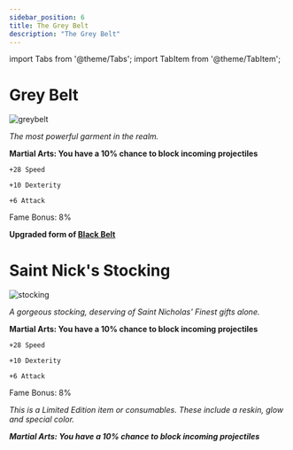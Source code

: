 ```yaml
---
sidebar_position: 6
title: The Grey Belt
description: "The Grey Belt"
---
```


import Tabs from '@theme/Tabs';
import TabItem from '@theme/TabItem';

<Tabs>
  <TabItem value="Grey Belt" label="Grey Belt" default>

# Grey Belt

![greybelt](https://vwiki.valorserver.com/api/item/picture/grey%20belt)

<i>The most powerful garment in the realm.</i>

**Martial Arts: You have a 10% chance to block incoming projectiles**

    +28 Speed 
   
    +10 Dexterity
    
    +6 Attack
    
Fame Bonus: 8%

**Upgraded form of [Black Belt](https://wiki.valorserver.com/docs/items/rings/ut/black_belt)**

  </TabItem>
  <TabItem value="Saint Nick's Stocking" label="Saint Nick's Stocking">

# Saint Nick's Stocking

![stocking](https://cdn.discordapp.com/attachments/1188575351639654461/1193138930871173120/Saint_Nicks_Stocking.png?ex=65aba038&is=65992b38&hm=11a3a2d6ca8a468218c181d61edf8f2088d94e532eadb9dc20f41771c21b416f&)

<i>A gorgeous stocking, deserving of Saint Nicholas' Finest gifts alone.</i>

**Martial Arts: You have a 10% chance to block incoming projectiles**

    +28 Speed 
   
    +10 Dexterity
    
    +6 Attack
    
Fame Bonus: 8%

*This is a Limited Edition item or consumables. These include a reskin, glow and special color.*

***Martial Arts: You have a 10% chance to block incoming projectiles***

  </TabItem>
</Tabs>
